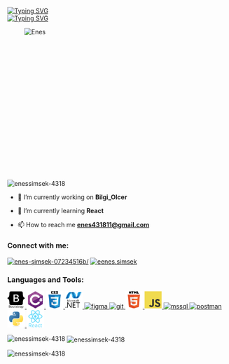 [![Typing SVG](https://readme-typing-svg.demolab.com/?lines=Hi+👋,+I'm+Enes)](https://git.io/typing-svg)
<br/>
[![Typing SVG](https://readme-typing-svg.demolab.com/?lines=I'm+a+Full-Stack+Web+Developer)](https://git.io/typing-svg)

<img src="https://media.tenor.com/BqbIhT4Mb7cAAAAd/programmer-rounded-edges.gif" jsaction="load:XAeZkd;" jsname="HiaYvf" class="n3VNCb pT0Scc KAlRDb" role="" aria-label="" alt="Enes" data-noaft="1" align="right" style="width: 465px; height: 345.844px; margin: 0px;">


<p align="left"> <img src="https://komarev.com/ghpvc/?username=enessimsek-4318&label=Profile%20views&color=0e75b6&style=flat" alt="enessimsek-4318" /> </p>

- 🔭 I’m currently working on **Bilgi_Olcer**

- 🌱 I’m currently learning **React**

- 📫 How to reach me **enes431811@gmail.com**

<h3 align="left">Connect with me:</h3>
<p align="left">
<a href="https://linkedin.com/in/enes-şimşek-07234516b/" target="blank"><img align="center" src="https://raw.githubusercontent.com/rahuldkjain/github-profile-readme-generator/master/src/images/icons/Social/linked-in-alt.svg" alt="enes-şimşek-07234516b/" height="30" width="40" /></a>
<a href="https://instagram.com/eenes.simsek" target="blank"><img align="center" src="https://raw.githubusercontent.com/rahuldkjain/github-profile-readme-generator/master/src/images/icons/Social/instagram.svg" alt="eenes.simsek" height="30" width="40" /></a>
</p>

<h3 align="left">Languages and Tools:</h3>
<p align="left"> <a href="https://getbootstrap.com" target="_blank" rel="noreferrer"> <img src="https://raw.githubusercontent.com/devicons/devicon/master/icons/bootstrap/bootstrap-plain-wordmark.svg" alt="bootstrap" width="40" height="40"/> </a> <a href="https://www.w3schools.com/cs/" target="_blank" rel="noreferrer"> <img src="https://raw.githubusercontent.com/devicons/devicon/master/icons/csharp/csharp-original.svg" alt="csharp" width="40" height="40"/> </a> <a href="https://www.w3schools.com/css/" target="_blank" rel="noreferrer"> <img src="https://raw.githubusercontent.com/devicons/devicon/master/icons/css3/css3-original-wordmark.svg" alt="css3" width="40" height="40"/> </a> <a href="https://dotnet.microsoft.com/" target="_blank" rel="noreferrer"> <img src="https://raw.githubusercontent.com/devicons/devicon/master/icons/dot-net/dot-net-original-wordmark.svg" alt="dotnet" width="40" height="40"/> </a> <a href="https://www.figma.com/" target="_blank" rel="noreferrer"> <img src="https://www.vectorlogo.zone/logos/figma/figma-icon.svg" alt="figma" width="40" height="40"/> </a> <a href="https://git-scm.com/" target="_blank" rel="noreferrer"> <img src="https://www.vectorlogo.zone/logos/git-scm/git-scm-icon.svg" alt="git" width="40" height="40"/> </a> <a href="https://www.w3.org/html/" target="_blank" rel="noreferrer"> <img src="https://raw.githubusercontent.com/devicons/devicon/master/icons/html5/html5-original-wordmark.svg" alt="html5" width="40" height="40"/> </a> <a href="https://developer.mozilla.org/en-US/docs/Web/JavaScript" target="_blank" rel="noreferrer"> <img src="https://raw.githubusercontent.com/devicons/devicon/master/icons/javascript/javascript-original.svg" alt="javascript" width="40" height="40"/> </a> <a href="https://www.microsoft.com/en-us/sql-server" target="_blank" rel="noreferrer"> <img src="https://www.svgrepo.com/show/303229/microsoft-sql-server-logo.svg" alt="mssql" width="40" height="40"/> </a> <a href="https://postman.com" target="_blank" rel="noreferrer"> <img src="https://www.vectorlogo.zone/logos/getpostman/getpostman-icon.svg" alt="postman" width="40" height="40"/> </a> <a href="https://www.python.org" target="_blank" rel="noreferrer"> <img src="https://raw.githubusercontent.com/devicons/devicon/master/icons/python/python-original.svg" alt="python" width="40" height="40"/> </a> <a href="https://reactjs.org/" target="_blank" rel="noreferrer"> <img src="https://raw.githubusercontent.com/devicons/devicon/master/icons/react/react-original-wordmark.svg" alt="react" width="40" height="40"/> </a> </p>

<p><img align="left" src="https://github-readme-stats.vercel.app/api/top-langs?username=enessimsek-4318&show_icons=true&locale=en&layout=compact" alt="enessimsek-4318" /></p>

<p>&nbsp;<img align="center" src="https://github-readme-stats.vercel.app/api?username=enessimsek-4318&show_icons=true&locale=en" alt="enessimsek-4318" /></p>

<p><img align="center" src="https://github-readme-streak-stats.herokuapp.com/?user=enessimsek-4318&" alt="enessimsek-4318" /></p>

